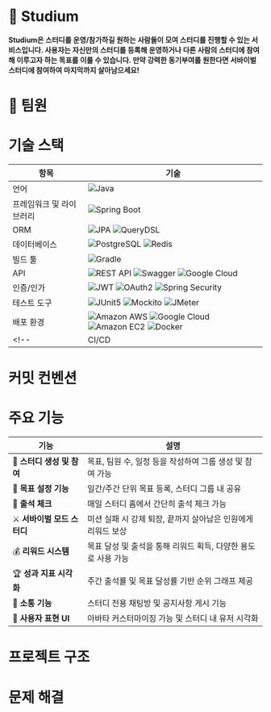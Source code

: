# :seedling: Studium
**Studium은 스터디를 운영/참가하길 원하는 사람들이 모여 스터디를 진행할 수 있는 서비스입니다.
사용자는 자신만의 스터디를 등록해 운영하거나 다른 사람의 스터디에 참여해 이루고자 하는 목표를 이룰 수 있습니다.
만약 강력한 동기부여를 원한다면 서바이벌 스터디에 참여하여 마지막까지 살아남으세요!**

# :busts_in_silhouette: 팀원

# 기술 스택

| 항목 | 기술 |
| --- | --- |
| 언어 | ![Java](https://img.shields.io/badge/java-%23ED8B00.svg?style=for-the-badge&logo=openjdk&logoColor=white) |
| 프레임워크 및 라이브러리 | ![Spring Boot](https://img.shields.io/badge/spring_boot-6DB33F?style=for-the-badge&logo=spring-boot&logoColor=white) |
| ORM | ![JPA](https://img.shields.io/badge/JPA-6DB33F?style=for-the-badge) ![QueryDSL](https://img.shields.io/badge/QueryDSL-4A4A4A?style=for-the-badge) |
| 데이터베이스 | ![PostgreSQL](https://img.shields.io/badge/postgresql-%23316192.svg?style=for-the-badge&logo=postgresql&logoColor=white) ![Redis](https://img.shields.io/badge/redis-%23DD0031.svg?style=for-the-badge&logo=redis&logoColor=white) |
| 빌드 툴 | ![Gradle](https://img.shields.io/badge/gradle-02303A.svg?style=for-the-badge&logo=gradle&logoColor=white) |
| API | ![REST API](https://img.shields.io/badge/REST_API-000000?style=for-the-badge) ![Swagger](https://img.shields.io/badge/Swagger-85EA2D?style=for-the-badge&logo=Swagger&logoColor=black) ![Google Cloud](https://img.shields.io/badge/Google_Mail-4285F4?style=for-the-badge&logo=google-cloud&logoColor=white) |
| 인증/인가 | ![JWT](https://img.shields.io/badge/JWT-black?style=for-the-badge&logo=JSON%20web%20tokens) ![OAuth2](https://img.shields.io/badge/OAuth2-24292F?style=for-the-badge&logo=oauth&logoColor=white) ![Spring Security](https://img.shields.io/badge/Spring_Security-6DB33F?style=for-the-badge&logo=spring-security&logoColor=white) |
| 테스트 도구 | ![JUnit5](https://img.shields.io/badge/junit5-25A162?style=for-the-badge&logo=junit5&logoColor=white) ![Mockito](https://img.shields.io/badge/Mockito-373737?style=for-the-badge) ![JMeter](https://img.shields.io/badge/JMeter-D22128?style=for-the-badge&logo=apachejmeter&logoColor=white) |
| 배포 환경 | ![Amazon AWS](https://img.shields.io/badge/AWS-%23232F3E.svg?style=for-the-badge&logo=amazon-aws&logoColor=white) ![Google Cloud](https://img.shields.io/badge/GCP-%234285F4.svg?style=for-the-badge&logo=google-cloud&logoColor=white) ![Amazon EC2](https://img.shields.io/badge/EC2-FF9900?style=for-the-badge&logo=amazon-ec2&logoColor=white) ![Docker](https://img.shields.io/badge/docker-%230db7ed.svg?style=for-the-badge&logo=docker&logoColor=white) |
<!-- | CI/CD | ![GitHub Actions](https://img.shields.io/badge/github_actions-%232671E5.svg?style=for-the-badge&logo=githubactions&logoColor=white) | -->

# 커밋 컨벤션

# 주요 기능
| 기능 | 설명 |
| --- | --- |
| 👥 **스터디 생성 및 참여** | 목표, 팀원 수, 일정 등을 작성하여 그룹 생성 및 참여 가능 |
| 🎯 **목표 설정 기능** | 일간/주간 단위 목표 등록, 스터디 그룹 내 공유 |
| 📆 **출석 체크** | 매일 스터디 홈에서 간단히 출석 체크 가능 |
| ⚔️ **서바이벌 모드 스터디** | 미션 실패 시 강제 퇴장, 끝까지 살아남은 인원에게 리워드 보상 |
| 💰 **리워드 시스템** | 목표 달성 및 출석을 통해 리워드 획득, 다양한 용도로 사용 가능 |
| 🏆 **성과 지표 시각화** | 주간 출석률 및 목표 달성률 기반 순위 그래프 제공 |
| 💬 **소통 기능** | 스터디 전용 채팅방 및 공지사항 게시 기능 |
| 🎨 **사용자 표현 UI** | 아바타 커스터마이징 가능 및 스터디 내 유저 시각화 |

# 프로젝트 구조

# 문제 해결

